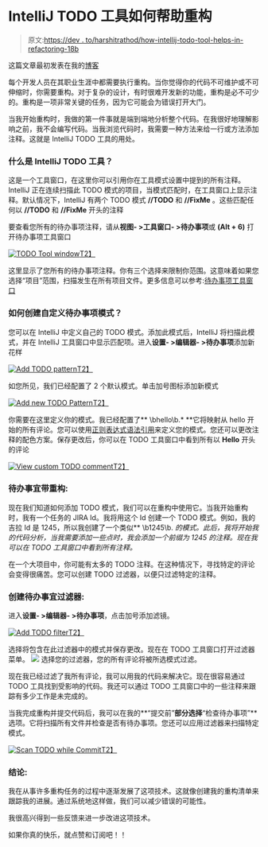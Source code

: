# IntelliJ TODO 工具如何帮助重构

> 原文:[https://dev . to/harshitrathod/how-intellij-todo-tool-helps-in-refactoring-18b](https://dev.to/harshitrathod/how-intellij-todo-tool-helps-in-refactoring-18b)

这篇文章最初发表在我的[博客](http://harshitrathod.com/2017/12/09/how-intellij-todo-tool-helps-in-refactoring/)

每个开发人员在其职业生涯中都需要执行重构。当你觉得你的代码不可维护或不可伸缩时，你需要重构。对于复杂的设计，有时很难开发新的功能，重构是必不可少的。重构是一项非常关键的任务，因为它可能会为错误打开大门。

当我开始重构时，我做的第一件事就是端到端地分析整个代码。在我很好地理解影响之前，我不会编写代码。当我浏览代码时，我需要一种方法来给一行或方法添加注释。这就是 IntelliJ TODO 工具的用处。

### [](#what-is-intellij-todo-tool)**什么是 IntelliJ TODO 工具？**

这是一个工具窗口，在这里你可以引用你在工具模式设置中提到的所有注释。IntelliJ 正在连续扫描此 TODO 模式的项目，当模式匹配时，在工具窗口上显示注释。默认情况下，IntelliJ 有两个 TODO 模式 **//TODO** 和 **//FixMe** 。这些匹配任何以 **//TODO** 和 **//FixMe** 开头的注释

要查看您所有的待办事项注释，请从**视图- >工具窗口- >待办事项**或 **(Alt + 6)** 打开待办事项工具窗口

[![TODO Tool window](../Images/e717543c2154e6598af5216f159b28b1.png)T2】](https://res.cloudinary.com/practicaldev/image/fetch/s--aaNPBNaT--/c_limit%2Cf_auto%2Cfl_progressive%2Cq_auto%2Cw_880/https://i0.wp.com/harshitrathod.com/wp-content/uploads/2017/12/todo1.png%3Fw%3D503)

这里显示了您所有的待办事项注释。你有三个选择来限制你范围。这意味着如果您选择“项目”范围，扫描发生在所有项目文件。更多信息可以参考:[待办事项工具窗口](https://www.jetbrains.com/help/idea/todo-tool-window.html)

### [](#how-to-create-custom-todo-pattern)**如何创建自定义待办事项模式？**

您可以在 IntelliJ 中定义自己的 TODO 模式。添加此模式后，IntelliJ 将扫描此模式，并在 IntelliJ 工具窗口中显示匹配项。进入**设置- >编辑器- >待办事项**添加新花样

[![Add TODO pattern](../Images/26bcd03bb674061546700596575f4807.png)T2】](https://res.cloudinary.com/practicaldev/image/fetch/s--r419eTFz--/c_limit%2Cf_auto%2Cfl_progressive%2Cq_auto%2Cw_880/https://i1.wp.com/harshitrathod.com/wp-content/uploads/2017/12/todo2.png%3Fw%3D655)

如您所见，我们已经配置了 2 个默认模式。单击加号图标添加新模式

[![Add new TODO Pattern](../Images/647681c648b3dc9082923793c41a3568.png)T2】](https://res.cloudinary.com/practicaldev/image/fetch/s--ffhrO8-9--/c_limit%2Cf_auto%2Cfl_progressive%2Cq_auto%2Cw_880/https://i0.wp.com/harshitrathod.com/wp-content/uploads/2017/12/todo3.png%3Fw%3D324)

你需要在这里定义你的模式。我已经配置了** \bhello\b.* **它将映射从 hello 开始的所有评论。您可以使用[正则表达式语法引用](https://www.jetbrains.com/help/idea/regular-expression-syntax-reference.html)来定义您的模式。您还可以更改注释的配色方案。保存更改后，你可以在 TODO 工具窗口中看到所有以 **Hello** 开头的评论

[![View custom TODO comment](../Images/dd825cfe8f7445021e25b5ecc445f652.png)T2】](https://res.cloudinary.com/practicaldev/image/fetch/s--GF_Uq3f---/c_limit%2Cf_auto%2Cfl_progressive%2Cq_auto%2Cw_880/https://i0.wp.com/harshitrathod.com/wp-content/uploads/2017/12/todo4.png%3Fw%3D505)

### [](#todo-comment-with-refactoring)**待办事宜带重构:**

现在我们知道如何添加 TODO 模式，我们可以在重构中使用它。当我开始重构时，我有一个任务的 JIRA Id。我将用这个 Id 创建一个 TODO 模式。例如，我的吉拉 Id 是 1245，所以我创建了一个类似** \b1245\b. *的模式。此后，我将开始我的代码分析，当我需要添加一些点时，我会添加一个前缀为 1245 的注释。现在我可以在 TODO 工具窗口中看到所有注释。*

在一个大项目中，你可能有太多的 TODO 注释。在这种情况下，寻找特定的评论会变得很痛苦。您可以创建 TODO 过滤器，以便只过滤特定的注释。

### [](#create-todo-filter)**创建待办事宜过滤器:**

进入**设置- >编辑器- >待办事项**，点击加号添加滤镜。

[![Add TODO filter](../Images/3f4ea40ba7ec77418a7add1ec1b09d86.png)T2】](https://res.cloudinary.com/practicaldev/image/fetch/s--N4vMDfp4--/c_limit%2Cf_auto%2Cfl_progressive%2Cq_auto%2Cw_880/https://i0.wp.com/harshitrathod.com/wp-content/uploads/2017/12/todo5.png%3Fw%3D359)

选择将包含在此过滤器中的模式并保存更改。现在在 TODO 工具窗口打开过滤器菜单。 [![](../Images/af4bd571430afd99c299c1c14ab1d25b.png)](https://res.cloudinary.com/practicaldev/image/fetch/s--qDaus151--/c_limit%2Cf_auto%2Cfl_progressive%2Cq_auto%2Cw_880/https://i0.wp.com/harshitrathod.com/wp-content/uploads/2017/12/todo6.png%3Fresize%3D24%252C22) 选择您的过滤器，您的所有评论将被所选模式过滤。

现在我已经过滤了我所有评论，我可以用我的代码来解决它。现在很容易通过 TODO 工具找到受影响的代码。我还可以通过 TODO 工具窗口中的一些注释来跟踪有多少工作是未完成的。

当我完成重构并提交代码后，我可以在我的**“提交前”**部分选择**“检查待办事项”**选项。它将扫描所有文件并检查是否有待办事项。您还可以应用过滤器来扫描特定模式。

[![Scan TODO while Commit](../Images/bdec19d5e8f38ae0281b6d0749fc7037.png)T2】](https://res.cloudinary.com/practicaldev/image/fetch/s--h8aNa78W--/c_limit%2Cf_auto%2Cfl_progressive%2Cq_auto%2Cw_880/https://i1.wp.com/harshitrathod.com/wp-content/uploads/2017/12/todo7.png%3Fw%3D313)

### [](#conclusion)**结论:**

我在从事许多重构任务的过程中逐渐发展了这项技术。这就像创建我的重构清单来跟踪我的进展。通过系统地这样做，我们可以减少错误的可能性。

我很高兴得到一些反馈来进一步改进这项技术。

如果你真的快乐，就点赞和订阅吧！！